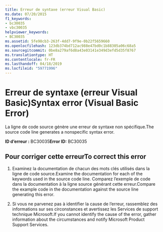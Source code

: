 ```yaml
---
title: Erreur de syntaxe (erreur Visual Basic)
ms.date: 07/20/2015
f1_keywords:
- bc30035
- vbc30035
helpviewer_keywords:
- BC30035
ms.assetid: 5fe98cb3-263f-4dd7-9f9e-0b22f5659660
ms.openlocfilehash: 123db374bd712ac988e47bd0c1b88305a06c68a5
ms.sourcegitcommit: 0be8a279af6d8a43e03141e349d3efd5d35f8767
ms.translationtype: HT
ms.contentlocale: fr-FR
ms.lasthandoff: 04/18/2019
ms.locfileid: "59771996"
---
```

# <a name="syntax-error-visual-basic-error"></a><span data-ttu-id="f6979-102">Erreur de syntaxe (erreur Visual Basic)</span><span class="sxs-lookup"><span data-stu-id="f6979-102">Syntax error (Visual Basic Error)</span></span>
<span data-ttu-id="f6979-103">La ligne de code source génère une erreur de syntaxe non spécifique.</span><span class="sxs-lookup"><span data-stu-id="f6979-103">The source code line generates a nonspecific syntax error.</span></span>  
  
 <span data-ttu-id="f6979-104">**ID d’erreur :** BC30035</span><span class="sxs-lookup"><span data-stu-id="f6979-104">**Error ID:** BC30035</span></span>  
  
## <a name="to-correct-this-error"></a><span data-ttu-id="f6979-105">Pour corriger cette erreur</span><span class="sxs-lookup"><span data-stu-id="f6979-105">To correct this error</span></span>  
  
1. <span data-ttu-id="f6979-106">Examinez la documentation de chacun des mots clés utilisés dans la ligne de code source.</span><span class="sxs-lookup"><span data-stu-id="f6979-106">Examine the documentation for each of the keywords used in the source code line.</span></span> <span data-ttu-id="f6979-107">Comparez l’exemple de code dans la documentation à la ligne source générant cette erreur.</span><span class="sxs-lookup"><span data-stu-id="f6979-107">Compare the example code in the documentation against the source line generating this error.</span></span>  
  
2. <span data-ttu-id="f6979-108">Si vous ne parvenez pas à identifier la cause de l’erreur, rassemblez des informations sur ses circonstances et avertissez les Services de support technique Microsoft.</span><span class="sxs-lookup"><span data-stu-id="f6979-108">If you cannot identify the cause of the error, gather information about the circumstances and notify Microsoft Product Support Services.</span></span>  
